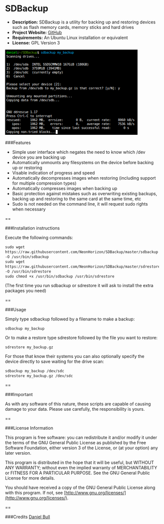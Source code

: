 SDBackup
========

- **Description:** SDBackup is a utility for backing up and restoring devices such as flash memory cards, memory sticks and hard drives
- **Project Website:** [GitHub](https://github.com/NeonHorizon/SDBackup)
- **Requirements:** An Ubuntu Linux installation or equivalent
- **License:** GPL Version 3

![example](https://raw.githubusercontent.com/NeonHorizon/SDBackup/master/pics/example.png)

###Features
- Simple user interface which negates the need to know which /dev device you are backing up
- Automatically unmounts any filesystems on the device before backing up or restoring
- Visable indication of progress and speed
- Automatically decompresses images when restoring (including support for multiple compression types)
- Automatically compresses images when backing up
- Basic protection against mistakes such as overwriting existing backups, backing up and restoring to the same card at the same time, etc
- Sudo is not needed on the command line, it will request sudo rights when necessary

==

###Installation instructions

Execute the following commands:
```
sudo wget https://raw.githubusercontent.com/NeonHorizon/SDBackup/master/sdbackup -O /usr/bin/sdbackup
sudo wget https://raw.githubusercontent.com/NeonHorizon/SDBackup/master/sdrestore -O /usr/bin/sdrestore
sudo chmod +x /usr/bin/sdbackup /usr/bin/sdrestore
```

(The first time you run sdbackup or sdrestore it will ask to install the extra packages you need)

==

###Usage

Simply type sdbackup followed by a filename to make a backup:
```
sdbackup my_backup
```

Or to make a restore type sdrestore followed by the file you want to restore:
```
sdrestore my_backup.gz
```

For those that know their systems you can also optionally specify the device directly to save waiting for the drive scan:
```
sdbackup my_backup /dev/sdc
sdrestore my_backup.gz /dev/sdc
```

==

###Important

As with any software of this nature, these scripts are capable of causing damage to your data. Please use carefully, the responsibility is yours.

==

###License Information

This program is free software: you can redistribute it and/or modify it under the terms of the GNU General Public License as published by the Free Software Foundation, either version 3 of the License, or (at your option) any later version.

This program is distributed in the hope that it will be useful, but WITHOUT ANY WARRANTY; without even the implied warranty of MERCHANTABILITY or FITNESS FOR A PARTICULAR PURPOSE.  See the GNU General Public License for more details.

You should have received a copy of the GNU General Public License along with this program.  If not, see [http://www.gnu.org/licenses/](http://www.gnu.org/licenses/).

==

###Credits
[Daniel Bull](https://google.com/+DanielBull)

